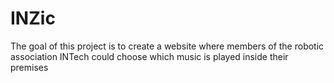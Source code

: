 # INZic
The goal of this project is to create a website where members of the robotic association INTech could choose which music is played inside their premises
